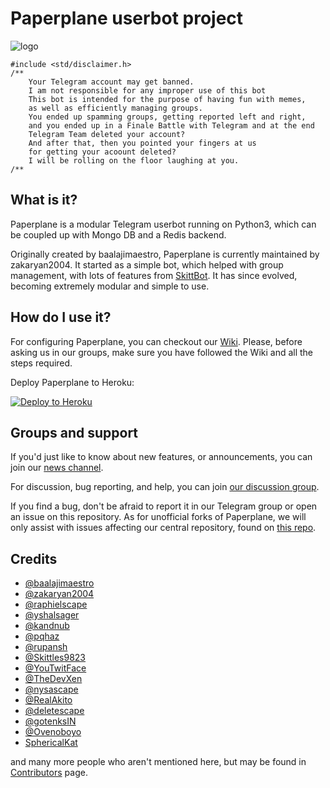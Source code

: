 # Paperplane userbot project

![logo](https://telegra.ph/file/73cf4c62b2c64f981961e.png)

```
#include <std/disclaimer.h>
/**
    Your Telegram account may get banned.
    I am not responsible for any improper use of this bot
    This bot is intended for the purpose of having fun with memes,
    as well as efficiently managing groups.
    You ended up spamming groups, getting reported left and right,
    and you ended up in a Finale Battle with Telegram and at the end
    Telegram Team deleted your account?
    And after that, then you pointed your fingers at us
    for getting your acoount deleted?
    I will be rolling on the floor laughing at you.
/**
```

## What is it?

Paperplane is a modular Telegram userbot running on Python3, which can be coupled up with Mongo DB and a Redis backend.

Originally created by baalajimaestro, Paperplane is currently maintained by zakaryan2004. It started as a simple bot,
which helped with group management, with lots of features from [SkittBot](https://github.com/skittles9823/SkittBot).
It has since evolved, becoming extremely modular and simple to use.

## How do I use it?

For configuring Paperplane, you can checkout our [Wiki](https://wiki.raphielgang.org/#/paperplane/getting-started). Please, before asking us in our groups,
make sure you have followed the Wiki and all the steps required.

Deploy Paperplane to Heroku:
<p align="left"><a href="https://heroku.com/deploy?template=https://github.com/Sekret56/Telegram-Paperplane"> <img src="https://www.herokucdn.com/deploy/button.svg" alt="Deploy to Heroku" /></a></p>

## Groups and support

If you'd just like to know about new features, or announcements, you can join our [news channel](https://t.me/paperplanechannel).

For discussion, bug reporting, and help, you can join [our discussion group](https://t.me/tgpaperplane).

If you find a bug, don't be afraid to report it in our Telegram group or open an issue on this repository. As for unofficial
forks of Paperplane, we will only assist with issues affecting our central repository, found on [this repo](https://github.com/RaphielGang/Telegram-Userbot).

## Credits

* [@baalajimaestro](https://github.com/baalajimaestro)
* [@zakaryan2004](https://github.com/zakaryan2004)
* [@raphielscape](https://github.com/raphielscape)
* [@yshalsager](https://github.com/yshalsager)
* [@kandnub](https://github.com/kandnub)
* [@pqhaz](https://github.com/pqhaz)
* [@rupansh](https://github.com/rupansh)
* [@Skittles9823](https://github.com/Skittles9823)
* [@YouTwitFace](https://github.com/YouTwitFace)
* [@TheDevXen](https://github.com/TheDevXen)
* [@nysascape](https://github.com/nysascape)
* [@RealAkito](https://github.com/RealAkito)
* [@deletescape](https://github.com/deletescape)
* [@gotenksIN](https://github.com/gotenksIN)
* [@Ovenoboyo](https://github.com/Ovenoboyo)
* [SphericalKat](https://github.com/ATechnoHazard)

and many more people who aren't mentioned here, but may be found in [Contributors](https://github.com/RaphielGang/Telegram-Paperplane/graphs/contributors) page.
